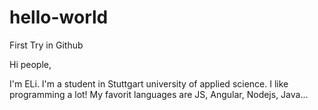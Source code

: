 # hello-world
First Try in Github

Hi people,

I'm ELi. I'm a student in Stuttgart university of applied science. I like programming a lot!
My favorit languages are JS, Angular, Nodejs, Java...
